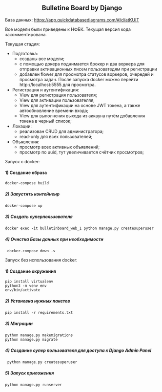 <h2 align="center">Bulletine Board by Django</h2>

База данных:
https://app.quickdatabasediagrams.com/#/d/atKUIT

Все модели были приведены к НФБК.
Текущая версия кода закомментирована.

Текущая стадия:
- Подготовка:
  - созданы все модели;
  - с помощью докера поднимается брокер и два воркера для отправки активационных писем пользоватедям при регистрации
  - добавлен flower для просмотра статусов воркеров, очередей и просмотра задач. После запуска docker можно перейти
    http://localhost:5555 для просмотра.
- Регистрация и аутентификация:
  - View для регистрация пользователя;
  - View для активации пользователяя;
  - View для аутентификации на основе JWT токена,
    а также автообновление времени входа;
  - View для выполнения выхода из аккауна путём
    добавления токена в черный список;
- Локации:
  - реализован CRUD для администратора;
  - read-only для всех пользователей;
- Объявления:
  - просмотр всех активных объявлений;
  - просмотр по uuid, тут увеличивается счётчик просмотров;

Запуск с docker:

#### 1) Создание образа

    docker-compose build

##### 2) Запустить контейненр

    docker-compose up
    
##### 3) Создать суперпользователя

    docker exec -it bulletinboard_web_1 python manage.py createsuperuser
    
##### 4) Очистка Базы данных при необходимости

     docker-compose down -v


Запуск без использования docker:

#### 1) Создание окружения

    pip install virtualenv
    python3 -m venv env
    env/bin/activate

##### 2) Установка нужных пакетов

    pip install -r requirements.txt
    
##### 3) Миграции

    python manage.py makemigrations
    python manage.py migrate
    
##### 4) Создание супер пользователя для доступа к Django Admin Panel

     python manage.py createsuperuser
    
##### 5) Запуск приложения
    
    python manage.py runserver
    